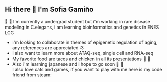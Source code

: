 ## Hi there 👋 I'm Sofia Gamiño
🌱 :seedling:	I'm currently a undergrad student but i'm working in rare disease modeling in C.elegans, i am learning bioinformatics and genetics in ENES LCG
- I'm looking to colaborate in themes of epigenetic regulation of aging, any references are appreciated :3
- I also want to learn more about ATAQ-seq, single cell and RNA-seq
- My favorite food are tacos and chicken in all its presentations 🍖 :meat_on_bone:
- Also i'm learning japanese and i hope to go soon 🗻 :mount_fuji:	
I also love cats and games, if you want to play with me here is my code friend from steam: 

<!--
**ghobi20/ghobi20** is a ✨ _special_ ✨ repository because its `README.md` (this file) appears on your GitHub profile.

Here are some ideas to get you started:

- 🔭 I’m currently working on ...
- 🌱 I’m currently learning ...
- 👯 I’m looking to collaborate on ...
- 🤔 I’m looking for help with ...
- 💬 Ask me about ...
- 📫 How to reach me: ...
- 😄 Pronouns: ...
- ⚡ Fun fact: ...
-->
